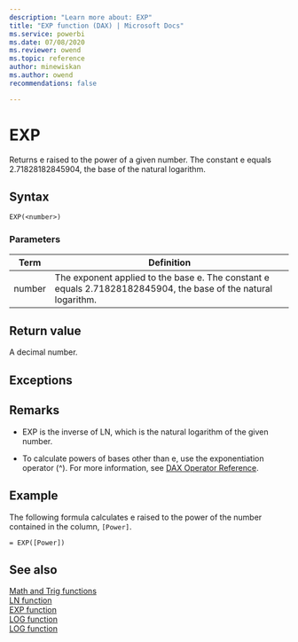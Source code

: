 ```yaml
---
description: "Learn more about: EXP"
title: "EXP function (DAX) | Microsoft Docs"
ms.service: powerbi 
ms.date: 07/08/2020
ms.reviewer: owend
ms.topic: reference
author: minewiskan
ms.author: owend 
recommendations: false

---
```

# EXP

Returns e raised to the power of a given number. The constant e equals 2.71828182845904, the base of the natural logarithm.  
  
## Syntax  
  
```dax
EXP(<number>)  
```
  
### Parameters  
  
|Term|Definition|  
|--------|--------------|  
|number|The exponent applied to the base e. The constant e equals 2.71828182845904, the base of the natural logarithm.|  
  
## Return value

A decimal number.  
  
## Exceptions  
  
## Remarks

- EXP is the inverse of LN, which is the natural logarithm of the given number.  
  
- To calculate powers of bases other than e, use the exponentiation operator (^). For more information, see [DAX Operator Reference](dax-operator-reference.md).

## Example

The following formula calculates e raised to the power of the number contained in the column, `[Power]`.  
  
```dax
= EXP([Power])  
```
  
## See also

[Math and Trig functions](math-and-trig-functions-dax.md)  
[LN function](ln-function-dax.md)  
[EXP function](exp-function-dax.md)  
[LOG function](log-function-dax.md)  
[LOG function](log-function-dax.md)  
